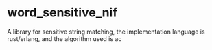 # word_sensitive_nif
A library for sensitive string matching, the implementation language is rust/erlang, and the algorithm used is ac
